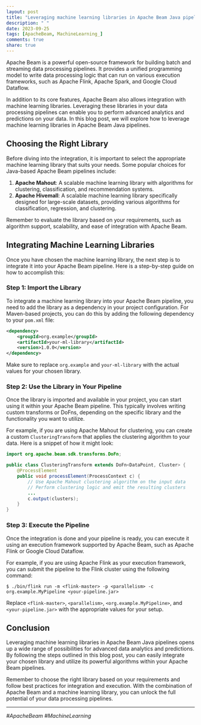 ```yaml
---
layout: post
title: "Leveraging machine learning libraries in Apache Beam Java pipelines"
description: " "
date: 2023-09-25
tags: [ApacheBeam, MachineLearning_]
comments: true
share: true
---
```


Apache Beam is a powerful open-source framework for building batch and streaming data processing pipelines. It provides a unified programming model to write data processing logic that can run on various execution frameworks, such as Apache Flink, Apache Spark, and Google Cloud Dataflow.

In addition to its core features, Apache Beam also allows integration with machine learning libraries. Leveraging these libraries in your data processing pipelines can enable you to perform advanced analytics and predictions on your data. In this blog post, we will explore how to leverage machine learning libraries in Apache Beam Java pipelines.

## Choosing the Right Library

Before diving into the integration, it is important to select the appropriate machine learning library that suits your needs. Some popular choices for Java-based Apache Beam pipelines include:

1. **Apache Mahout**: A scalable machine learning library with algorithms for clustering, classification, and recommendation systems.
2. **Apache Hivemall**: A scalable machine learning library specifically designed for large-scale datasets, providing various algorithms for classification, regression, and clustering.

Remember to evaluate the library based on your requirements, such as algorithm support, scalability, and ease of integration with Apache Beam.

## Integrating Machine Learning Libraries

Once you have chosen the machine learning library, the next step is to integrate it into your Apache Beam pipeline. Here is a step-by-step guide on how to accomplish this:

### Step 1: Import the Library

To integrate a machine learning library into your Apache Beam pipeline, you need to add the library as a dependency in your project configuration. For Maven-based projects, you can do this by adding the following dependency to your `pom.xml` file:

```xml
<dependency>
    <groupId>org.example</groupId>
    <artifactId>your-ml-library</artifactId>
    <version>1.0.0</version>
</dependency>
```

Make sure to replace `org.example` and `your-ml-library` with the actual values for your chosen library.

### Step 2: Use the Library in Your Pipeline

Once the library is imported and available in your project, you can start using it within your Apache Beam pipeline. This typically involves writing custom transforms or DoFns, depending on the specific library and the functionality you want to utilize.

For example, if you are using Apache Mahout for clustering, you can create a custom `ClusteringTransform` that applies the clustering algorithm to your data. Here is a snippet of how it might look:

```java
import org.apache.beam.sdk.transforms.DoFn;

public class ClusteringTransform extends DoFn<DataPoint, Cluster> {
    @ProcessElement
    public void processElement(ProcessContext c) {
        // Use Apache Mahout clustering algorithm on the input data
        // Perform clustering logic and emit the resulting clusters
        ...
        c.output(clusters);
    }
}
```

### Step 3: Execute the Pipeline

Once the integration is done and your pipeline is ready, you can execute it using an execution framework supported by Apache Beam, such as Apache Flink or Google Cloud Dataflow.

For example, if you are using Apache Flink as your execution framework, you can submit the pipeline to the Flink cluster using the following command:

```shell
$ ./bin/flink run -m <flink-master> -p <parallelism> -c org.example.MyPipeline <your-pipeline.jar>
```

Replace `<flink-master>`, `<parallelism>`, `<org.example.MyPipeline>`, and `<your-pipeline.jar>` with the appropriate values for your setup.

## Conclusion

Leveraging machine learning libraries in Apache Beam Java pipelines opens up a wide range of possibilities for advanced data analytics and predictions. By following the steps outlined in this blog post, you can easily integrate your chosen library and utilize its powerful algorithms within your Apache Beam pipelines.

Remember to choose the right library based on your requirements and follow best practices for integration and execution. With the combination of Apache Beam and a machine learning library, you can unlock the full potential of your data processing pipelines.

---

_#ApacheBeam #MachineLearning_